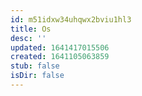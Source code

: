 ```yaml
---
id: m51idxw34uhqwx2bviu1hl3
title: Os
desc: ''
updated: 1641417015506
created: 1641105063859
stub: false
isDir: false
---
```



